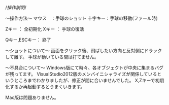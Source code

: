 /*操作説明*/


〜操作方法〜
マウス　：手球のショット
十字キー：手球の移動(ファール時)

Zキー  ： 全初期化
Xキー  ： 手球の復活　

Qキー,ESCキー： 終了

〜ショットについて〜
画面をクリック後、飛ばしたい方向と反対側にドラックして離す。
手球が動いている間は打てません。


〜不具合について〜
Windows版にて時々、各オブジェクトが中央に集まるバグが残ってます。
VisualStudio2012版のメンバイニシャライズが関係しているというところまでわかりましたが、修正が間に合いませんでした。
X,Zキーで初期化するか再起動するとうまくいきます。

Mac版は問題ありません。
